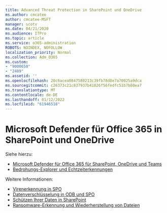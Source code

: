 ```yaml
---
title: Advanced Threat Protection in SharePoint und OneDrive
ms.author: cmcatee
author: cmcatee-MSFT
manager: scotv
ms.date: 04/21/2020
ms.audience: ITPro
ms.topic: article
ms.service: o365-administration
ROBOTS: NOINDEX, NOFOLLOW
localization_priority: Normal
ms.collection: Adm_O365
ms.custom:
- "9000650"
- "2489"
ms.assetid: ''
ms.openlocfilehash: 20c6acea0847580213c39fb78d8e7a70025a9dca
ms.sourcegitcommit: c26373c21c837937b41026f56fedfc51b7b80ea7
ms.translationtype: MT
ms.contentlocale: de-DE
ms.lasthandoff: 01/12/2022
ms.locfileid: "61946518"
---
```

# <a name="microsoft-defender-for-office-365-in-sharepoint-and-onedrive"></a>Microsoft Defender für Office 365 in SharePoint und OneDrive

Siehe hierzu:
- [Microsoft Defender für Office 365 für SharePoint, OneDrive und Teams](https://docs.microsoft.com/microsoft-365/security/office-365-security/atp-for-spo-odb-and-teams)
- [Bedrohungs-Explorer und Echtzeiterkennungen](https://docs.microsoft.com/microsoft-365/security/office-365-security/threat-explorer-views)


Weitere Informationen:

- [Virenerkennung in SPO](https://docs.microsoft.com/microsoft-365/security/office-365-security/virus-detection-in-spo)</br>
- [Datenverschlüsselung in ODB und SPO](https://docs.microsoft.com/microsoft-365/compliance/data-encryption-in-odb-and-spo)</br>
- [Schützen Ihrer Daten in SharePoint](https://docs.microsoft.com/sharepoint/safeguarding-your-data)</br>
- [Ransomware-Erkennung und Wiederherstellung von Dateien](https://support.office.com/article/Ransomware-detection-and-recovering-your-files-0d90ec50-6bfd-40f4-acc7-b8c12c73637f)